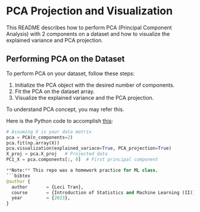 # PCA Projection and Visualization

This README describes how to perform PCA (Principal Component Analysis) with 2 components on a dataset and how to visualize the explained variance and PCA projection.

## Performing PCA on the Dataset

To perform PCA on your dataset, follow these steps:

1. Initialize the PCA object with the desired number of components.
2. Fit the PCA on the dataset array.
3. Visualize the explained variance and the PCA projection.

  To understand PCA concept, you may refer this.

Here is the Python code to accomplish [this]([https://link-url-here.org](https://github.com/Loci-Tran/PCA/blob/ML2/PCA_concept.md)):
```python
# Assuming X is your data matrix
pca = PCA(n_components=2)
pca.fit(np.array(X))
pca.visualization(explained_variace=True, PCA_projection=True)
X_proj = pca.X_proj   # Projected data
PC1_X = pca.components[:, 0]  # First principal component

**Note:** This repo was a homework practice for ML class.
```bibtex
@author {
  author       = {Loci Tran},
  course       = {Introduction of Statistics and Machine Learning (II)},
  year         = {2023},
}
```


